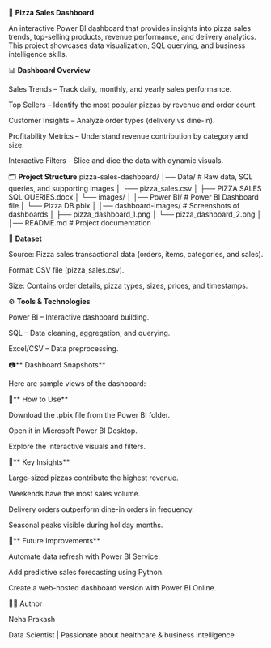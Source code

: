 🍕 **Pizza Sales Dashboard**

An interactive Power BI dashboard that provides insights into pizza sales trends, top-selling products, revenue performance, and delivery analytics. This project showcases data visualization, SQL querying, and business intelligence skills.

📊 **Dashboard Overview**

Sales Trends – Track daily, monthly, and yearly sales performance.

Top Sellers – Identify the most popular pizzas by revenue and order count.

Customer Insights – Analyze order types (delivery vs dine-in).

Profitability Metrics – Understand revenue contribution by category and size.

Interactive Filters – Slice and dice the data with dynamic visuals.

🗂 **Project Structure**
pizza-sales-dashboard/
│── Data/ # Raw data, SQL queries, and supporting images
│ ├── pizza_sales.csv
│ ├── PIZZA SALES SQL QUERIES.docx
│ └── images/
│
│── Power BI/ # Power BI Dashboard file
│ └── Pizza DB.pbix
│
│── dashboard-images/ # Screenshots of dashboards
│ ├── pizza_dashboard_1.png
│ └── pizza_dashboard_2.png
│
│── README.md # Project documentation

📂 **Dataset**

Source: Pizza sales transactional data (orders, items, categories, and sales).

Format: CSV file (pizza_sales.csv).

Size: Contains order details, pizza types, sizes, prices, and timestamps.

⚙️ **Tools & Technologies**

Power BI – Interactive dashboard building.

SQL – Data cleaning, aggregation, and querying.

Excel/CSV – Data preprocessing.

📷** Dashboard Snapshots**

Here are sample views of the dashboard:

🚀** How to Use**

Download the .pbix file from the Power BI folder.

Open it in Microsoft Power BI Desktop.

Explore the interactive visuals and filters.

🎯** Key Insights**

Large-sized pizzas contribute the highest revenue.

Weekends have the most sales volume.

Delivery orders outperform dine-in orders in frequency.

Seasonal peaks visible during holiday months.

📌** Future Improvements**

Automate data refresh with Power BI Service.

Add predictive sales forecasting using Python.

Create a web-hosted dashboard version with Power BI Online.

👩‍💻 Author

Neha Prakash

Data Scientist | Passionate about healthcare & business intelligence
